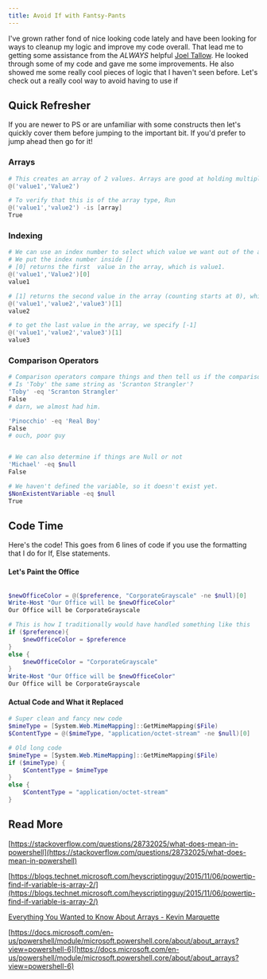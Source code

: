 ```yaml
---
title: Avoid If with Fantsy-Pants
---
```

I've grown rather fond of nice looking code lately and have been looking for ways to cleanup my logic and improve my code overall. That lead me to getting some assistance from the *ALWAYS* helpful [Joel Tallow]('https://github.com/vexx32'). He looked through some of my code and gave me some improvements. He also showed me some really cool pieces of logic that I haven't seen before. Let's check out a really cool way to avoid having to use if

## Quick Refresher

If you are newer to PS or are unfamiliar with some constructs then let's quickly cover them before jumping to the important bit. If you'd prefer to jump ahead then go for it!

### Arrays

```powershell
# This creates an array of 2 values. Arrays are good at holding multiple values
@('value1','Value2')

# To verify that this is of the array type, Run
@('value1','value2') -is [array]
True
```

### Indexing

```powershell
# We can use an index number to select which value we want out of the array
# We put the index number inside []
# [0] returns the first  value in the array, which is value1.
@('value1','Value2')[0]
value1

# [1] returns the second value in the array (counting starts at 0), which is value2.
@('value1','value2','value3')[1]
value2

# to get the last value in the array, we specify [-1]
@('value1','value2','value3')[1]
value3
```

### Comparison Operators

```powershell
# Comparison operators compare things and then tell us if the comparison was true or false.
# Is 'Toby' the same string as 'Scranton Strangler'?
'Toby' -eq 'Scranton Strangler'
False
# darn, we almost had him.

'Pinocchio' -eq 'Real Boy'
False
# ouch, poor guy


# We can also determine if things are Null or not
'Michael' -eq $null
False

# We haven't defined the variable, so it doesn't exist yet.
$NonExistentVariable -eq $null
True
```

## Code Time

Here's the code! This goes from 6 lines of code if you use the formatting that I do for If, Else statements.

#### Let's Paint the Office

```powerShell

$newOfficeColor = @($preference, "CorporateGrayscale" -ne $null)[0]
Write-Host "Our Office will be $newOfficeColor"
Our Office will be CorporateGrayscale

# This is how I traditionally would have handled something like this
if ($preference){
    $newOfficeColor = $preference
}
else {
    $newOfficeColor = "CorporateGrayscale"
}
Write-Host "Our Office will be $newOfficeColor"
Our Office will be CorporateGrayscale
```

#### Actual Code and What it Replaced

```powershell
# Super clean and fancy new code
$mimeType = [System.Web.MimeMapping]::GetMimeMapping($File)
$ContentType = @($mimeType, "application/octet-stream" -ne $null)[0]

# Old long code
$mimeType = [System.Web.MimeMapping]::GetMimeMapping($File)
if ($mimeType) {
    $ContentType = $mimeType
}
else {
    $ContentType = "application/octet-stream"
}
```

## Read More

[https://stackoverflow.com/questions/28732025/what-does-mean-in-powershell](https://stackoverflow.com/questions/28732025/what-does-mean-in-powershell)

[https://blogs.technet.microsoft.com/heyscriptingguy/2015/11/06/powertip-find-if-variable-is-array-2/](https://blogs.technet.microsoft.com/heyscriptingguy/2015/11/06/powertip-find-if-variable-is-array-2/)

[Everything You Wanted to Know About Arrays - Kevin Marquette](https://kevinmarquette.github.io/2018-10-15-Powershell-arrays-Everything-you-wanted-to-know/?utm_source=reddit&utm_medium=post)

[https://docs.microsoft.com/en-us/powershell/module/microsoft.powershell.core/about/about_arrays?view=powershell-6](https://docs.microsoft.com/en-us/powershell/module/microsoft.powershell.core/about/about_arrays?view=powershell-6)